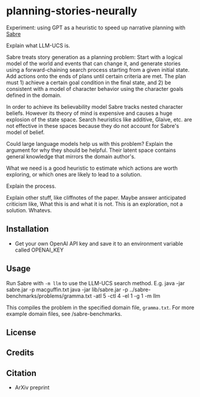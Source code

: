 # planning-stories-neurally

 Experiment: using GPT as a heuristic to speed up narrative planning with [Sabre](https://github.com/sgware/sabre)

Explain what LLM-UCS is.

Sabre treats story generation as a planning problem: Start with a logical model of the world and events that can change it, and generate stories using a forward-chaining search process starting from a given initial state. Add actions onto the ends of plans until certain criteria are met. The plan must 1) achieve a certain goal condition in the final state, and 2) be consistent with a model of character behavior using the character goals defined in the domain. 

In order to achieve its believability model Sabre tracks nested character beliefs. However its theory of mind is expensive and causes a huge explosion of the state space. Search heuristics like additive, Glaive, etc. are not effective in these spaces because they do not account for Sabre's model of belief. 

Could large language models help us with this problem? Explain the argument for why they should be helpful. Their latent space contains general knowledge that mirrors the domain author's. 

What we need is a good heuristic to estimate which actions are worth exploring, or which ones are likely to lead to a solution. 

Explain the process.

Explain other stuff, like cliffnotes of the paper. Maybe answer anticipated criticism like, What this is and what it is not. This is an exploration, not a solution. Whatevs.


## Installation

- Get your own OpenAI API key and save it to an environment variable called OPENAI_KEY 

## Usage

Run Sabre with `-m llm` to use the LLM-UCS search method. E.g.
	java -jar sabre.jar -p macguffin.txt
	java -jar lib/sabre.jar -p ../sabre-benchmarks/problems/gramma.txt -atl 5 -ctl 4 -el 1 -g 1 -m llm

This compiles the problem in the specified domain file, `gramma.txt`. For more example domain files, see /sabre-benchmarks. 



## License


## Credits


## Citation

- ArXiv preprint